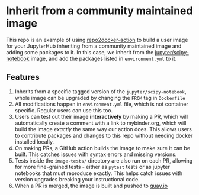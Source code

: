 # Inherit from a community maintained image

This repo is an example of using [repo2docker-action](https://github.com/jupyterhub/repo2docker-action)
to build a user image for your JupyterHub inheriting from a community maintained image and adding
some packages to it. In this case, we inherit from the [jupyter/scipy-notebook](https://jupyter-docker-stacks.readthedocs.io/en/latest/using/selecting.html#jupyter-scipy-notebook)
image, and add the packages listed in `environment.yml` to it.

## Features

1. Inherits from a specific tagged version of the `jupyter/scipy-notebook`, whole image can be upgraded by changing
   the `FROM` tag in `Dockerfile`
2. All modifications happen in `environment.yml` file, which is not container specific. Regular users can use this too.
3. Users can test out their image **interactively** by making a PR, which will automatically create a comment with a link to
   mybinder.org, which will build the image *exactly* the same way our action does. This allows users to contribute packages
   and changes to this repo without needing docker installed locally.
4. On making PRs, a GitHub action builds the image to make sure it can be built. This catches issues with syntax errors and
   missing versions.
5. Tests inside the `image-tests/` directory are also run on each PR, allowing for more fine-grained tests - either as
   `pytest` tests or as jupyter notebooks that must reproduce exactly. This helps catch issues with version upgrades breaking
   your instructional code.
6. When a PR is merged, the image is built and pushed to [quay.io](https://quay.io/repository/yuvipanda/example-inherit-from-community-image?tab=info)
